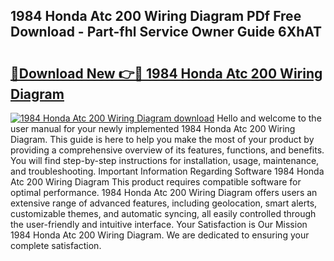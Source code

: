 ## 1984 Honda Atc 200 Wiring Diagram PDf Free Download - Part-fhl Service Owner Guide 6XhAT

# <h2><a href="http://dfnbyz3.blite.top/?on=1984+Honda+Atc+200+Wiring+Diagram">🔗Download New 👉🔴 1984 Honda Atc 200 Wiring Diagram</a></h2>

[![1984 Honda Atc 200 Wiring Diagram download](https://i.imgur.com/lujVjoI.png)](http://dfnbyz3.blite.top/?on=1984+Honda+Atc+200+Wiring+Diagram)
Hello and welcome to the user manual for your newly implemented 1984 Honda Atc 200 Wiring Diagram. This guide is here to help you make the most of your product by providing a comprehensive overview of its features, functions, and benefits. You will find step-by-step instructions for installation, usage, maintenance, and troubleshooting. Important Information Regarding Software 1984 Honda Atc 200 Wiring Diagram This product requires compatible software for optimal performance. 1984 Honda Atc 200 Wiring Diagram offers users an extensive range of advanced features, including geolocation, smart alerts, customizable themes, and automatic syncing, all easily controlled through the user-friendly and intuitive interface. Your Satisfaction is Our Mission 1984 Honda Atc 200 Wiring Diagram. We are dedicated to ensuring your complete satisfaction.
